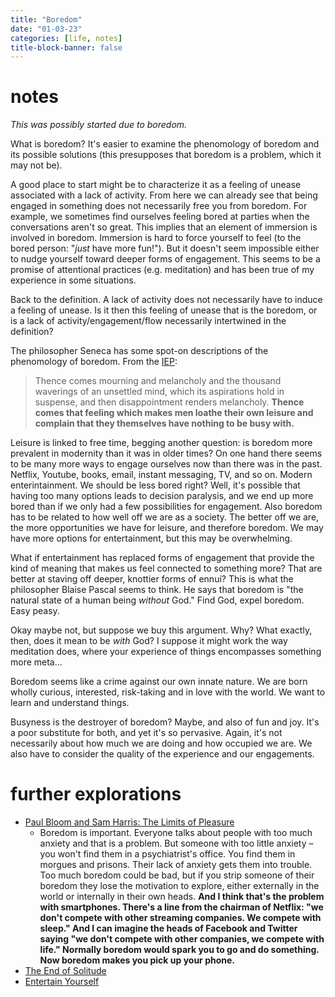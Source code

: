 ```yaml
---
title: "Boredom"
date: "01-03-23"
categories: [life, notes]
title-block-banner: false
---
```


# notes

*This was possibly started due to boredom.*

What is boredom? It's easier to examine the phenomology of boredom and its possible solutions (this presupposes that boredom is a problem, which it may not be).

A good place to start might be to characterize it as a feeling of unease associated with a lack of activity. From here we can already see that being engaged in something does not necessarily free you from boredom. For example, we sometimes find ourselves feeling bored at parties when the conversations aren't so great. This implies that an element of immersion is involved in boredom. Immersion is hard to force yourself to feel (to the bored person: "*just* have more fun!"). But it doesn't seem impossible either to nudge yourself toward deeper forms of engagement. This seems to be a promise of attentional practices (e.g. meditation) and has been true of my experience in some situations. 

Back to the definition. A lack of activity does not necessarily have to induce a feeling of unease. Is it then this feeling of unease that is the boredom, or is a lack of activity/engagement/flow necessarily intertwined in the definition?

The philosopher Seneca has some spot-on descriptions of the phenomology of boredom. From the [IEP](https://iep.utm.edu/boredom/):

>Thence comes mourning and melancholy and the thousand waverings of an unsettled mind, which its aspirations hold in suspense, and then disappointment renders melancholy. **Thence comes that feeling which makes men loathe their own leisure and complain that they themselves have nothing to be busy with.**

Leisure is linked to free time, begging another question: is boredom more prevalent in modernity than it was in older times? On one hand there seems to be many more ways to engage ourselves now than there was in the past. Netflix, Youtube, books, email, instant messaging, TV, and so on. Modern enterintainment. We should be less bored right? Well, it's possible that having too many options leads to decision paralysis, and we end up more bored than if we only had a few possibilities for engagement. Also boredom has to be related to how well off we are as a society. The better off we are, the more opportunities we have for leisure, and therefore boredom. We may have more options for entertainment, but this may be overwhelming.

What if entertainment has replaced forms of engagement that provide the kind of meaning that makes us feel connected to something more? That are better at staving off deeper, knottier forms of ennui? This is what the philosopher Blaise Pascal seems to think. He says that boredom is "the natural state of a human being *without* God." Find God, expel boredom. Easy peasy. 

Okay maybe not, but suppose we buy this argument. Why? What exactly, then, does it mean to be *with* God? I suppose it might work the way meditation does, where your experience of things encompasses something more meta...

Boredom seems like a crime against our own innate nature. We are born wholly curious, interested, risk-taking and in love with the world. We want to learn and understand things.

Busyness is the destroyer of boredom? Maybe, and also of fun and joy. It's a poor substitute for both, and yet it's so pervasive. Again, it's not necessarily about how much we are doing and how occupied we are. We also have to consider the quality of the experience and our engagements.

# further explorations

- [Paul Bloom and Sam Harris: The Limits of Pleasure](https://www.samharris.org/podcasts/making-sense-episodes/266-limits-pleasure)
	- Boredom is important. Everyone talks about people with too much anxiety and that is a problem. But someone with too little anxiety – you won't find them in a psychiatrist's office. You find them in morgues and prisons. Their lack of anxiety gets them into trouble. Too much boredom could be bad, but if you strip someone of their boredom they lose the motivation to explore, either externally in the world or internally in their own heads. **And I think that's the problem with smartphones. There's a line from the chairman of Netflix: "we don't compete with other streaming companies. We compete with sleep." And I can imagine the heads of Facebook and Twitter saying "we don't compete with other companies, we compete with life." Normally boredom would spark you to go and do something. Now boredom makes you pick up your phone.**
- [The End of Solitude](https://www.hermitary.com/solitude/deresiewicz.html)
- [Entertain Yourself](https://lareviewofbooks.org/article/entertain-yourself/)
